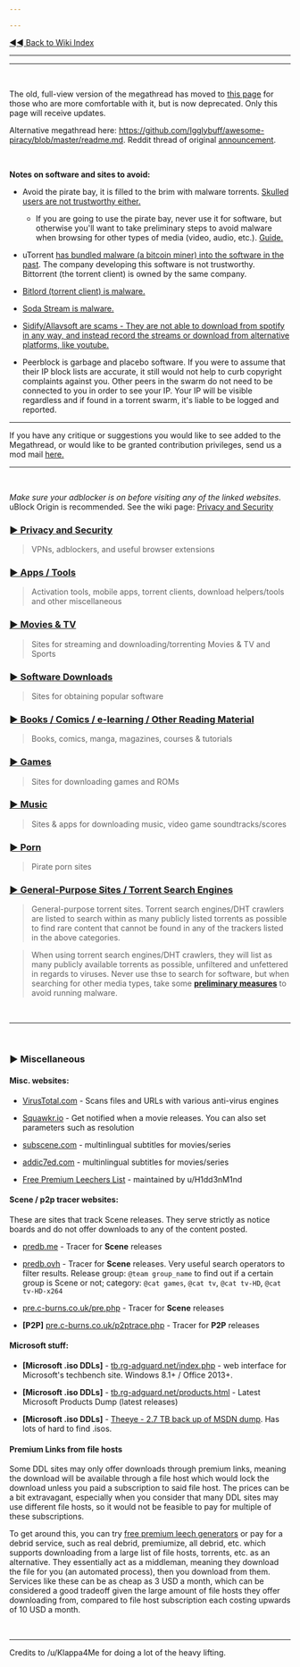 ---
---
[◄◄ Back to Wiki Index](https://www.reddit.com/r/Piracy/wiki/index)

---
---

&nbsp;

The old, full-view version of the megathread has moved to [this page](https://www.reddit.com/r/Piracy/wiki/full_view_megathread) for those who are more comfortable with it, but is now deprecated. Only this page will receive updates.

Alternative megathread here: https://github.com/Igglybuff/awesome-piracy/blob/master/readme.md. Reddit thread of original [announcement](https://old.reddit.com/r/Piracy/comments/9nontk/awesome_piracy_a_curated_list_of_awesome_warez/).

&nbsp;

**Notes on software and sites to avoid:**

* Avoid the pirate bay, it is filled to the brim with malware torrents. [Skulled users are not trustworthy either.](https://www.reddit.com/r/Piracy/comments/cxbn33/psa_ransomware_all_current_vegas_pro_17_torrents/)

  * If you are going to use the pirate bay, never use it for software, but otherwise you'll want to take preliminary steps to avoid malware when browsing for other types of media (video, audio, etc.). [Guide.](https://www.reddit.com/r/Piracy/wiki/browsing_and_downloading_guide)

* uTorrent [has bundled malware (a bitcoin miner) into the software in the past](https://www.trustedreviews.com/news/utorrent-silently-installing-bundled-bitcoin-mining-software-2931825). The company developing this software is not trustworthy. Bittorrent (the torrent client) is owned by the same company.

* [Bitlord \(torrent client\) is malware.](https://www.reddit.com/r/torrents/comments/1yb8kf/warning_do_not_download_bitlord_it_has_major/)

* [Soda Stream is malware.](https://www.reddit.com/r/Piracy/comments/8q2pg3/anyone_who_can_explain_why_soda_player_is/)

* [Sidify/Allavsoft are scams - They are not able to download from spotify in any way, and instead record the streams or download from alternative platforms, like youtube.](https://www.reddit.com/r/Piracy/comments/6l2lwh/any_experience_with_sidify/)

* Peerblock is garbage and placebo software. If you were to assume that their IP block lists are accurate, it still would not help to curb copyright complaints against you. Other peers in the swarm do not need to be connected to you in order to see your IP. Your IP will be visible regardless and if found in a torrent swarm, it's liable to be logged and reported.


---

If you have any critique or suggestions you would like to see added to the Megathread, or would like to be granted contribution privileges, send us a mod mail [here.](https://www.reddit.com/message/compose?to=%2Fr%2FPiracy&subject=Megathread%20suggestion)


---
&nbsp;

*Make sure your adblocker is on before visiting any of the linked websites*. uBlock Origin is recommended. See the wiki page: [Privacy and Security](https://www.reddit.com/r/Piracy/wiki/privacy_and_security)


### [► Privacy and Security](https://reddit.com/r/Piracy/wiki/privacy_and_security)
 > VPNs, adblockers, and useful browser extensions

### [► Apps / Tools](https://reddit.com/r/Piracy/wiki/tools)
 > Activation tools, mobile apps, torrent clients, download helpers/tools and other miscellaneous

### [► Movies & TV](https://reddit.com/r/Piracy/wiki/movies_and_tv)
 > Sites for streaming and downloading/torrenting Movies & TV and Sports

### [► Software Downloads](https://reddit.com/r/Piracy/wiki/software_downloads)
 > Sites for obtaining popular software

### [► Books / Comics / e-learning / Other Reading Material](https://reddit.com/r/Piracy/wiki/reading_material_and_elearning)
 > Books, comics, manga, magazines, courses & tutorials

### [► Games](https://reddit.com/r/Piracy/wiki/games)
 > Sites for downloading games and ROMs

### [► Music](https://reddit.com/r/Piracy/wiki/music)
 > Sites & apps for downloading music, video game soundtracks/scores

### [► Porn](https://reddit.com/r/Piracy/wiki/porn)
 > Pirate porn sites

### [► General-Purpose Sites / Torrent Search Engines](https://reddit.com/r/Piracy/wiki/general_sites_and_search_engines)
 > General-purpose torrent sites. Torrent search engines/DHT crawlers are listed to search within as many publicly listed torrents as possible to find rare content that cannot be found in any of the trackers listed in the above categories.
 >
 > When using torrent search engines/DHT crawlers, they will list as many publicly available torrents as possible, unfiltered and unfettered in regards to viruses. Never use thse to search for software, but when searching for other media types, take some [**preliminary measures**](https://www.reddit.com/r/Piracy/wiki/browsing_and_downloading_guide) to avoid running malware.

&nbsp;

---

&nbsp;

### ► Miscellaneous

#### **Misc. websites**:

 * [VirusTotal.com](https://www.virustotal.com/) - Scans files and URLs with various anti-virus engines
 * [Squawkr.io](https://www.squawkr.io/) - Get notified when a movie releases. You can also set parameters such as resolution
 * [subscene.com](https://subscene.com/) - multinlingual subtitles for movies/series
 * [addic7ed.com](http://www.addic7ed.com/) - multinlingual subtitles for movies/series
 * [Free Premium Leechers List](https://filehostlist.miraheze.org) - maintained by u/H1dd3nM1nd

#### **Scene / p2p tracer websites**:

These are sites that track Scene releases. They serve strictly as notice boards and do not offer downloads to any of the content posted.

 * [predb.me](https://predb.me/) - Tracer for **Scene** releases
 * [predb.ovh](https://predb.ovh/) - Tracer for **Scene** releases. Very useful search operators to filter results. Release group: `@team group_name` to find out if a certain group is Scene or not; category: `@cat games`, `@cat tv`, `@cat tv-HD`, `@cat tv-HD-x264`
 * [pre.c-burns.co.uk/pre.php](http://pre.c-burns.co.uk/pre.php) - Tracer for **Scene** releases
 * **[P2P]** [pre.c-burns.co.uk/p2ptrace.php](http://pre.c-burns.co.uk/p2ptrace.php) - Tracer for **P2P** releases

#### **Microsoft stuff**:

 * **[Microsoft .iso DDLs]** - [tb.rg-adguard.net/index.php](https://tb.rg-adguard.net/index.php) - web interface for Microsoft's techbench site. Windows 8.1+ / Office 2013+. 
 * **[Microsoft .iso DDLs]** - [tb.rg-adguard.net/products.html](https://tb.rg-adguard.net/products.html) - Latest Microsoft Products Dump (latest releases) 
 * **[Microsoft .iso DDLs]** - [Theeye - 2.7 TB back up of MSDN dump](https://the-eye.eu/public/MSDN/). Has lots of hard to find .isos.


#### **Premium Links from file hosts**

Some DDL sites may only offer downloads through premium links, meaning the download will be available through a file host which would lock the download unless you paid a subscription to said file host. The prices can be a bit extravagant, especially when you consider that many DDL sites may use different file hosts, so it would not be feasible to pay for multiple of these subscriptions.

To get around this, you can try [free premium leech generators](https://filehostlist.miraheze.org/wiki/Free_Premium_Leeches) or pay for a debrid service, such as real debrid, premiumize, all debrid, etc. which supports downloading from a large list of file hosts, torrents, etc. as an alternative. They essentially act as a middleman, meaning they download the file for you (an automated process), then you download from them. Services like these can be as cheap as 3 USD a month, which can be considered a good tradeoff given the large amount of file hosts they offer downloading from, compared to file host subscription each costing upwards of 10 USD a month.

&nbsp;




---


Credits to /u/Klappa4Me for doing a lot of the heavy lifting.

&nbsp;